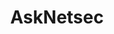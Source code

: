 ---
title: AskNetsec
crosslinks:
- netsec
- xkcd
- sysadmin
- youtubefactsbot
- netsecstudents
- homelab
- techsupport
- HowToHack
- privacy
- ITCareerQuestions
- VPN
- security
- securityCTF
- msp
- computerforensics
- p
- blackhat
- cybersecurity
- SecurityClearance
- theperfectcrime
---